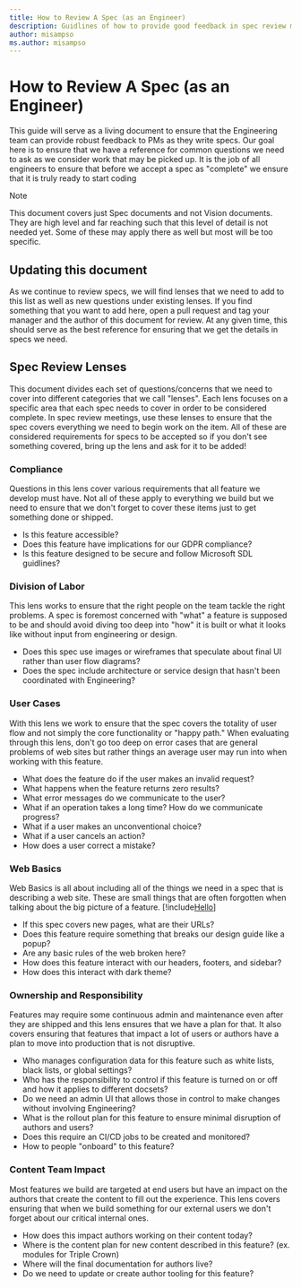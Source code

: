 ```yaml
---
title: How to Review A Spec (as an Engineer)
description: Guidlines of how to provide good feedback in spec review meetings
author: misampso
ms.author: misampso
---
```


# How to Review A Spec (as an Engineer)

This guide will serve as a living document to ensure that the Engineering team can provide robust feedback to PMs as they write specs. Our goal here is to ensure that we have a reference for common questions we need to ask as we consider work that may be picked up. It is the job of all engineers to ensure that before we accept a spec as "complete" we ensure that it is truly ready to start coding

> [!NOTE]
> This document covers just Spec documents and not Vision documents. They are high level and far reaching such that this level of detail is not needed yet. Some of these may apply there as well but most will be too specific.

## Updating this document

As we continue to review specs, we will find lenses that we need to add to this list as well as new questions under existing lenses. If you find something that you want to add here, open a pull request and tag your manager and the author of this document for review. At any given time, this should serve as the best reference for ensuring that we get the details in specs we need.

## Spec Review Lenses

This document divides each set of questions/concerns that we need to cover into different categories that we call "lenses". Each lens focuses on a specific area that each spec needs to cover in order to be considered complete. In spec review meetings, use these lenses to ensure that the spec covers everything we need to begin work on the item. All of these are considered requirements for specs to be accepted so if you don't see something covered, bring up the lens and ask for it to be added!

### Compliance

Questions in this lens cover various requirements that all feature we develop must have. Not all of these apply to everything we build but we need to ensure that we don't forget to cover these items just to get something done or shipped.

* Is this feature accessible?
* Does this feature have implications for our GDPR compliance?
* Is this feature designed to be secure and follow Microsoft SDL guidlines?

### Division of Labor

This lens works to ensure that the right people on the team tackle the right problems. A spec is foremost concerned with "what" a feature is supposed to be and should avoid diving too deep into "how" it is built or what it looks like without input from engineering or design.

* Does this spec use images or wireframes that speculate about final UI rather than user flow diagrams?
* Does the spec include architecture or service design that hasn't been coordinated with Engineering?

### User Cases

With this lens we work to ensure that the spec covers the totality of user flow and not simply the core functionality or "happy path." When evaluating through this lens, don't go too deep on error cases that are general problems of web sites but rather things an average user may run into when working with this feature.

* What does the feature do if the user makes an invalid request?
* What happens when the feature returns zero results?
* What error messages do we communicate to the user?
* What if an operation takes a long time? How do we communicate progress?
* What if a user makes an unconventional choice?
* What if a user cancels an action?
* How does a user correct a mistake?

### Web Basics

Web Basics is all about including all of the things we need in a spec that is describing a web site. These are small things that are often forgotten when talking about the big picture of a feature. [!include[Hello](./not_existed.md)]

* If this spec covers new pages, what are their URLs?
* Does this feature require something that breaks our design guide like a popup?
* Are any basic rules of the web broken here?
* How does this feature interact with our headers, footers, and sidebar?
* How does this interact with dark theme?

### Ownership and Responsibility

Features may require some continuous admin and maintenance even after they are shipped and this lens ensures that we have a plan for that. It also covers ensuring that features that impact a lot of users or authors have a plan to move into production that is not disruptive.

* Who manages configuration data for this feature such as white lists, black lists, or global settings?
* Who has the responsibility to control if this feature is turned on or off and how it applies to different docsets?
* Do we need an admin UI that allows those in control to make changes without involving Engineering?
* What is the rollout plan for this feature to ensure minimal disruption of authors and users?
* Does this require an CI/CD jobs to be created and monitored?
* How to people "onboard" to this feature?

### Content Team Impact

Most features we build are targeted at end users but have an impact on the authors that create the content to fill out the experience. This lens covers ensuring that when we build something for our external users we don't forget about our critical internal ones.

* How does this impact authors working on their content today?
* Where is the content plan for new content described in this feature? (ex. modules for Triple Crown)
* Where will the final documentation for authors live?
* Do we need to update or create author tooling for this feature?
